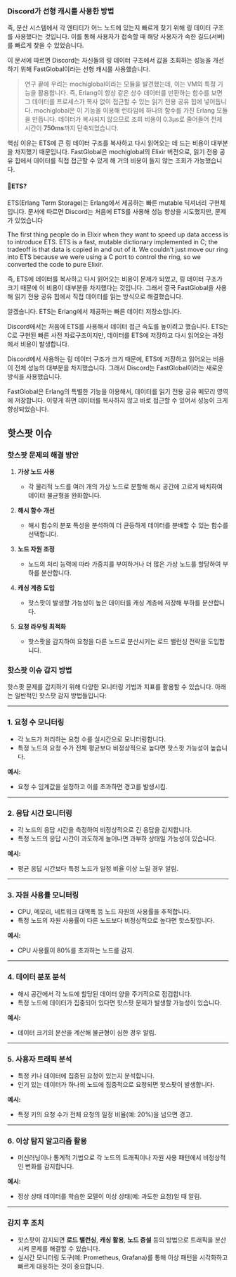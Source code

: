 
### Discord가 선형 캐시를 사용한 방법

즉, 분산 시스템에서 각 엔티티가 어느 노드에 있는지 빠르게 찾기 위해 링 데이터 구조를 사용했다는 것입니다. 이를 통해 사용자가 접속할 때 해당 사용자가 속한 길드(서버)를 빠르게 찾을 수 있었습니다.

이 문서에 따르면 Discord는 자신들의 링 데이터 구조에서 값을 조회하는 성능을 개선하기 위해 FastGlobal이라는 선형 캐시를 사용했습니다.

>연구 끝에 우리는 mochiglobal이라는 모듈을 발견했는데, 이는 VM의 특정 기능을 활용합니다. 즉, Erlang이 항상 같은 상수 데이터를 반환하는 함수를 보면 그 데이터를 프로세스가 복사 없이 접근할 수 있는 읽기 전용 공유 힙에 넣어둡니다. mochiglobal은 이 기능을 이용해 런타임에 하나의 함수를 가진 Erlang 모듈을 만듭니다. 데이터가 복사되지 않으므로 조회 비용이 0.3μs로 줄어들어 전체 시간이 **750ms**까지 단축되었습니다.

핵심 이유는 ETS에 큰 링 데이터 구조를 복사하고 다시 읽어오는 데 드는 비용이 대부분을 차지했기 때문입니다. FastGlobal은 mochiglobal의 Elixir 버전으로, 읽기 전용 공유 힙에서 데이터를 직접 접근할 수 있게 해 거의 비용이 들지 않는 조회가 가능했습니다.

#### ETS?
ETS(Erlang Term Storage)는 Erlang에서 제공하는 빠른 mutable 딕셔너리 구현체입니다.
문서에 따르면 Discord는 처음에 ETS를 사용해 성능 향상을 시도했지만, 문제가 있었습니다

The first thing people do in Elixir when they want to speed up data access is to introduce ETS. ETS is a fast, mutable dictionary implemented in C; the tradeoff is that data is copied in and out of it. We couldn't just move our ring into ETS because we were using a C port to control the ring, so we converted the code to pure Elixir.

즉, ETS에 데이터를 복사하고 다시 읽어오는 비용이 문제가 되었고, 링 데이터 구조가 크기 때문에 이 비용이 대부분을 차지했다는 것입니다. 그래서 결국 FastGlobal을 사용해 읽기 전용 공유 힙에서 직접 데이터를 읽는 방식으로 해결했습니다.


알겠습니다. ETS는 Erlang에서 제공하는 빠른 데이터 저장소입니다. 

Discord에서는 처음에 ETS를 사용해서 데이터 접근 속도를 높이려고 했습니다. ETS는 C로 구현된 빠른 사전 자료구조이지만, 데이터를 ETS에 저장하고 다시 읽어오는 과정에서 비용이 발생합니다.

Discord에서 사용하는 링 데이터 구조가 크기 때문에, ETS에 저장하고 읽어오는 비용이 전체 성능의 대부분을 차지했습니다. 그래서 Discord는 FastGlobal이라는 새로운 방식을 사용했습니다.

FastGlobal은 Erlang의 특별한 기능을 이용해서, 데이터를 읽기 전용 공유 메모리 영역에 저장합니다. 이렇게 하면 데이터를 복사하지 않고 바로 접근할 수 있어서 성능이 크게 향상되었습니다.







## 핫스팟 이슈

### **핫스팟 문제의 해결 방안**

1. **가상 노드 사용**
    
    - 각 물리적 노드를 여러 개의 가상 노드로 분할해 해시 공간에 고르게 배치하여 데이터 불균형을 완화합니다.
2. **해시 함수 개선**
    
    - 해시 함수의 분포 특성을 분석하여 더 균등하게 데이터를 분배할 수 있는 함수를 선택합니다.
3. **노드 자원 조정**
    
    - 노드의 처리 능력에 따라 가중치를 부여하거나 더 많은 가상 노드를 할당하여 부하를 분산합니다.
4. **캐싱 계층 도입**
    
    - 핫스팟이 발생할 가능성이 높은 데이터를 캐싱 계층에 저장해 부하를 분산합니다.
5. **요청 라우팅 최적화**
    
    - 핫스팟을 감지하여 요청을 다른 노드로 분산시키는 로드 밸런싱 전략을 도입합니다.


### 핫스팟 이슈 감지 방법
핫스팟 문제를 감지하기 위해 다양한 모니터링 기법과 지표를 활용할 수 있습니다. 아래는 일반적인 핫스팟 감지 방법들입니다:

---

### **1. 요청 수 모니터링**

- 각 노드가 처리하는 요청 수를 실시간으로 모니터링합니다.
- 특정 노드의 요청 수가 전체 평균보다 비정상적으로 높다면 핫스팟 가능성이 높습니다.

**예시:**

- 요청 수 임계값을 설정하고 이를 초과하면 경고를 발생시킴.

---

### **2. 응답 시간 모니터링**

- 각 노드의 응답 시간을 측정하여 비정상적으로 긴 응답을 감지합니다.
- 특정 노드의 응답 시간이 과도하게 늘어나면 과부하 상태일 가능성이 있습니다.

**예시:**

- 평균 응답 시간보다 특정 노드가 일정 비율 이상 느릴 경우 알림.

---

### **3. 자원 사용률 모니터링**

- CPU, 메모리, 네트워크 대역폭 등 노드 자원의 사용률을 추적합니다.
- 특정 노드의 자원 사용률이 다른 노드보다 비정상적으로 높다면 핫스팟입니다.

**예시:**

- CPU 사용률이 80%를 초과하는 노드를 감지.

---

### **4. 데이터 분포 분석**

- 해시 공간에서 각 노드에 할당된 데이터 양을 주기적으로 점검합니다.
- 특정 노드에 데이터가 집중되어 있다면 핫스팟 문제가 발생할 가능성이 있습니다.

**예시:**

- 데이터 크기의 분산을 계산해 불균형이 심한 경우 알림.

---

### **5. 사용자 트래픽 분석**

- 특정 키나 데이터에 집중된 요청이 있는지 분석합니다.
- 인기 있는 데이터가 하나의 노드에 집중적으로 요청되면 핫스팟이 발생합니다.

**예시:**

- 특정 키의 요청 수가 전체 요청의 일정 비율(예: 20%)을 넘으면 경고.

---

### **6. 이상 탐지 알고리즘 활용**

- 머신러닝이나 통계적 기법으로 각 노드의 트래픽이나 자원 사용 패턴에서 비정상적인 변화를 감지합니다.

**예시:**

- 정상 상태 데이터를 학습한 모델이 이상 상태(예: 과도한 요청)일 때 알림.

---

### **감지 후 조치**

- 핫스팟이 감지되면 **로드 밸런싱**, **캐싱 활용**, **노드 증설** 등의 방법으로 트래픽을 분산시켜 문제를 해결할 수 있습니다.
- 실시간 모니터링 도구(예: Prometheus, Grafana)를 통해 이상 패턴을 시각화하고 빠르게 대응하는 것이 중요합니다.